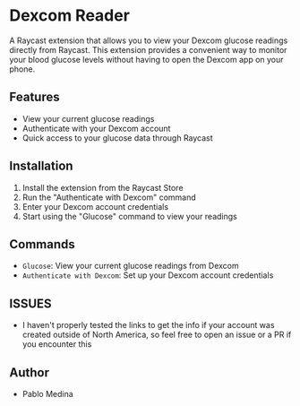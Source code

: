 # Dexcom Reader

A Raycast extension that allows you to view your Dexcom glucose readings directly from Raycast. This extension provides a convenient way to monitor your blood glucose levels without having to open the Dexcom app on your phone.

## Features

- View your current glucose readings
- Authenticate with your Dexcom account
- Quick access to your glucose data through Raycast

## Installation

1. Install the extension from the Raycast Store
2. Run the "Authenticate with Dexcom" command
3. Enter your Dexcom account credentials
4. Start using the "Glucose" command to view your readings

## Commands

- `Glucose`: View your current glucose readings from Dexcom
- `Authenticate with Dexcom`: Set up your Dexcom account credentials

## ISSUES

- I haven't properly tested the links to get the info if your account was created outside of North America, so feel free to open an issue or a PR if you encounter this

## Author

- Pablo Medina
